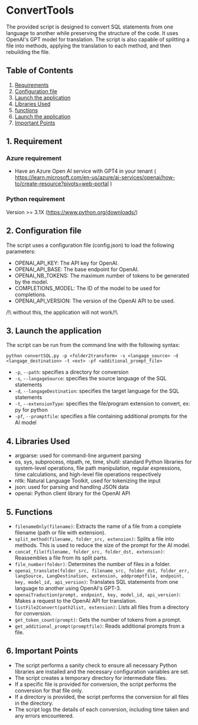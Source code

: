 # ConvertTools

The provided script is designed to convert SQL statements from one language to another while preserving the structure of the code. It uses OpenAI's GPT model for translation. The script is also capable of splitting a file into methods, applying the translation to each method, and then rebuilding the file.

## Table of Contents
1. [Requirements](#req)
2. [Configuration file](#Configuration-file)
3. [Launch the application ](#app_launch)
4. [Libraries Used](#lib)
5. [functions](#functions)
6. [Launch the application](#app_launch)
7. [Important Points](#important)

<a name="req"/>

## 1. Requirement

### Azure requirement
 - Have an Azure Open AI service with GPT4 in your tenant ( https://learn.microsoft.com/en-us/azure/ai-services/openai/how-to/create-resource?pivots=web-portal )

### Python requirement
Version >= 3.1X (https://www.python.org/downloads/)

<a name="Configuration-file"/>

## 2. Configuration file
The script uses a configuration file (config.json) to load the following parameters:
- OPENAI_API_KEY: The API key for OpenAI.
- OPENAI_API_BASE: The base endpoint for OpenAI.
- OPENAI_NB_TOKENS: The maximum number of tokens to be generated by the model.
- COMPLETIONS_MODEL: The ID of the model to be used for completions.
- OPENAI_API_VERSION: The version of the OpenAI API to be used.

/!\ without this, the application will not work/!\

<a name="app_launch"/>

## 3. Launch the application 
The script can be run from the command line with the following syntax:
```
python convertSQL.py -p <folder2transform> -s <langage_source> -d <langage_destination> -t <ext> -pf <additional_prompt_file>
```

- `-p`, `--path`: specifies a directory for conversion
- `-s`, `--langageSource`: specifies the source language of the SQL statements
- `-d`, `--langageDestination`: specifies the target language for the SQL statements
- `-t`, `--extensionType`: specifies the file/program extension to convert, ex: py for python
- `-pf`, `--promptfile`: specifies a file containing additional prompts for the AI model

<a name="lib"/>

## 4. Libraries Used
- argparse: used for command-line argument parsing
- os, sys, subprocess, ntpath, re, time, shutil: standard Python libraries for system-level operations, file path manipulation, regular expressions, time calculations, and high-level file operations respectively
- nltk: Natural Language Toolkit, used for tokenizing the input
- json: used for parsing and handling JSON data
- openai: Python client library for the OpenAI API

<a name="functions"/>

## 5. Functions
- `filenameOnly(filename)`: Extracts the name of a file from a complete filename (path or file with extension).
- `split_method(filename, folder_src, extension)`: Splits a file into methods. This is used to reduce the size of the prompt for the AI model.
- `concat_file(filename, folder_src, folder_dst, extension)`: Reassembles a file from its split parts.
- `file_number(folder)`: Determines the number of files in a folder.
- `openai_translate(folder_src, filename_src, folder_dst, folder_err, langSource, LangDestination, extension, addpromptfile, endpoint, key, model_id, api_version)`: Translates SQL statements from one language to another using OpenAI's GPT-3.
- `openaiTraduction(prompt, endpoint, key, model_id, api_version)`: Makes a request to the OpenAI API for translation.
- `listFile2Convert(path2list, extension)`: Lists all files from a directory for conversion.
- `get_token_count(prompt)`: Gets the number of tokens from a prompt.
- `get_additional_prompt(promptfile)`: Reads additional prompts from a file.

<a name="important"/>

## 6. Important Points
- The script performs a sanity check to ensure all necessary Python libraries are installed and the necessary configuration variables are set.
- The script creates a temporary directory for intermediate files.
- If a specific file is provided for conversion, the script performs the conversion for that file only.
- If a directory is provided, the script performs the conversion for all files in the directory.
- The script logs the details of each conversion, including time taken and any errors encountered.
